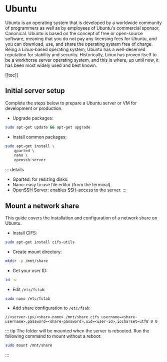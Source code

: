 # Ubuntu

Ubuntu is an operating system that is developed by a worldwide community of programmers as well as by employees of Ubuntu's commercial sponsor, Canonical. Ubuntu is based on the concept of free or open-source software, meaning that you do not pay any licensing fees for Ubuntu, and you can download, use, and share the operating system free of charge. Being a Linux-based operating system, Ubuntu has a well-deserved reputation for stability and security. Historically, Linux has proven itself to be a workhorse server operating system, and this is where, up until now, it has been most widely used and best known. 

[[toc]]

## Initial server setup

Complete the steps below to prepare a Ubuntu server or VM for development or production.

* Upgrade packages:

```bash
sudo apt-get update && apt-get upgrade
```

* Install common packages:

```bash
sudo apt-get install \
    gparted \
    nano \
    openssh-server
```
::: details
* Gparted: for resizing disks.
* Nano: easy to use file editor (from the terminal).
* OpenSSH Server: enables SSH-access to the server.
:::

## Mount a network share

This guide covers the installation and configuration of a network share on Ubuntu.

* Install CIFS:

```bash
sudo apt-get install cifs-utils
```

* Create mount directory:

```bash
mkdir -p /mnt/share
```

* Get your user ID:

```bash
id -u
```

* Edit `/etc/fstab`:

```bash
sudo nano /etc/fstab
```

* Add share configuration to `/etc/fsab`:

```
//<server-ip>/<share-name> /mnt/share cifs username=<share-username>,password=<share-password>,uid=<user-id>,iocharset=utf8 0 0
```

::: tip
The folder will be mounted when the server is rebooted. Run the following command to mount without a reboot:

```bash
sudo mount /mnt/share
```
:::
